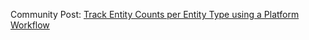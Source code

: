Community Post: [Track Entity Counts per Entity Type using a Platform Workflow](https://community.dynatrace.com/t5/Custom-Solutions-Spotlight/Track-Entity-Counts-per-Entity-Type-using-a-Platform-Workflow/m-p/281590#M198)
